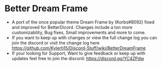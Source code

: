 # Better Dream Frame
- A port of the once popular theme Dream Frame by (Korbs#8092) fixed and improved for BetterDicord. Changes include a ton more customizability, Bug fixes, Small improvements and more to come.
- If you want to keep up with changes or view the full change log you can join the discord or visit the change log here https://github.com/Kylerh15/Discord-Stuff/wiki/BetterDreamFrame
- If your looking for Support, Want to give feedback or keep up with updates feel free to join the discord: https://discord.gg/YC4ZPdw
